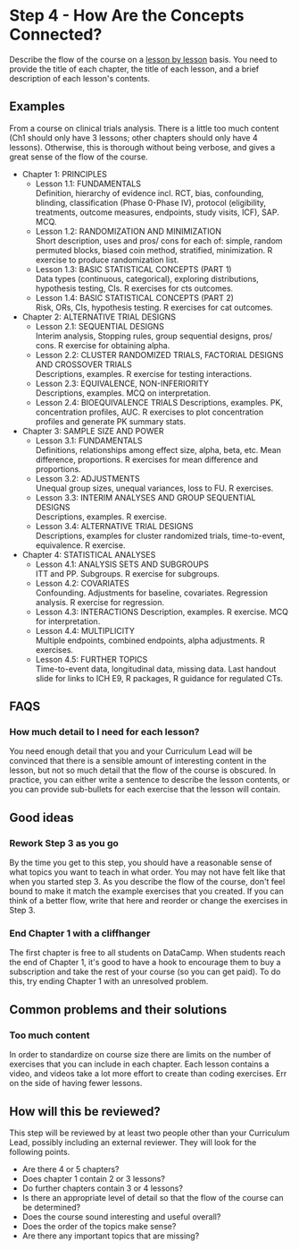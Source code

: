 # Step 4 - How Are the Concepts Connected?

Describe the flow of the course on a [lesson by lesson](/courses/design#terminology-and-structure) basis. You need to provide the title of each chapter, the title of each lesson, and a brief description of each lesson's contents.

## Examples

From a course on clinical trials analysis. There is a little too much content (Ch1 should only have 3 lessons; other chapters should only have 4 lessons). Otherwise, this is thorough without being verbose, and gives a great sense of the flow of the course.

- Chapter 1: PRINCIPLES
  - Lesson 1.1: FUNDAMENTALS  
  Definition, hierarchy of evidence incl. RCT, bias, confounding, blinding, classification (Phase 0-Phase IV), protocol (eligibility, treatments, outcome measures, endpoints, study visits, ICF), SAP. 
  MCQ.
  - Lesson 1.2: RANDOMIZATION AND MINIMIZATION  
  Short description, uses and pros/ cons for each of: simple, random permuted blocks, biased coin method, stratified, minimization. 
  R exercise to produce randomization list.
  - Lesson 1.3: BASIC STATISTICAL CONCEPTS (PART 1)  
  Data types (continuous, categorical), exploring distributions, hypothesis testing, CIs.  R exercises for cts outcomes.
  - Lesson 1.4: BASIC STATISTICAL CONCEPTS (PART 2)  
  Risk, ORs, CIs, hypothesis testing.  R exercises for cat outcomes.
- Chapter 2: ALTERNATIVE TRIAL DESIGNS
  - Lesson 2.1: SEQUENTIAL DESIGNS  
  Interim analysis, Stopping rules, group sequential designs, pros/ cons. R exercise for obtaining alpha.
  - Lesson 2.2: CLUSTER RANDOMIZED TRIALS, FACTORIAL DESIGNS AND CROSSOVER TRIALS  
  Descriptions, examples. R exercise for testing interactions.
  - Lesson 2.3: EQUIVALENCE, NON-INFERIORITY  
  Descriptions, examples. MCQ on interpretation.
  - Lesson 2.4: BIOEQUIVALENCE TRIALS 
  Descriptions, examples. PK, concentration profiles, AUC. R exercises to plot concentration profiles and generate PK summary stats.  
- Chapter 3: SAMPLE SIZE AND POWER
  - Lesson 3.1: FUNDAMENTALS   
  Definitions, relationships among effect size, alpha, beta, etc. Mean difference, proportions. R exercises for mean difference and proportions.
  - Lesson 3.2: ADJUSTMENTS    
  Unequal group sizes, unequal variances, loss to FU. R exercises.
  - Lesson 3.3: INTERIM ANALYSES AND GROUP SEQUENTIAL DESIGNS  
  Descriptions, examples. R exercise.
  - Lesson 3.4: ALTERNATIVE TRIAL DESIGNS  
  Descriptions, examples for cluster randomized trials, time-to-event, equivalence. R exercise.  
- Chapter 4: STATISTICAL ANALYSES  
  - Lesson 4.1: ANALYSIS SETS AND SUBGROUPS   
    ITT and PP. Subgroups. R exercise for subgroups.  
  - Lesson 4.2: COVARIATES  
  Confounding. Adjustments for baseline, covariates. Regression analysis. R exercise for regression.  
  - Lesson 4.3: INTERACTIONS 
    Description, examples.  R exercise. MCQ for interpretation.  
  - Lesson 4.4: MULTIPLICITY  
  Multiple endpoints, combined endpoints, alpha adjustments.  R exercises.
  - Lesson 4.5: FURTHER TOPICS  
   Time-to-event data, longitudinal data, missing data. Last handout slide for links to ICH E9, R packages, R guidance for regulated CTs.

## FAQS

### How much detail to I need for each lesson?

You need enough detail that you and your Curriculum Lead will be convinced that there is a sensible amount of interesting content in the lesson, but not so much detail that the flow of the course is obscured. In practice, you can either write a sentence to describe the lesson contents, or you can provide sub-bullets for each exercise that the lesson will contain.

## Good ideas

### Rework Step 3 as you go

By the time you get to this step, you should have a reasonable sense of what topics you want to teach in what order. You may not have felt like that when you started step 3. As you describe the flow of the course, don't feel bound to make it match the example exercises that you created. If you can think of a better flow, write that here and reorder or change the exercises in Step 3.

### End Chapter 1 with a cliffhanger

The first chapter is free to all students on DataCamp. When students reach the end of Chapter 1, it's good to have a hook to encourage them to buy a subscription and take the rest of your course (so you can get paid). To do this, try ending Chapter 1 with an unresolved problem.

## Common problems and their solutions

### Too much content

In order to standardize on course size there are limits on the number of exercises that you can include in each chapter. Each lesson contains a video, and videos take a lot more effort to create than coding exercises. Err on the side of having fewer lessons. 


## How will this be reviewed?

This step will be reviewed by at least two people other than your Curriculum Lead, possibly including an external reviewer. They will look for the following points.

- Are there 4 or 5 chapters?
- Does chapter 1 contain 2 or 3 lessons?
- Do further chapters contain 3 or 4 lessons?
- Is there an appropriate level of detail so that the flow of the course can be determined?
- Does the course sound interesting and useful overall?
- Does the order of the topics make sense?
- Are there any important topics that are missing?
